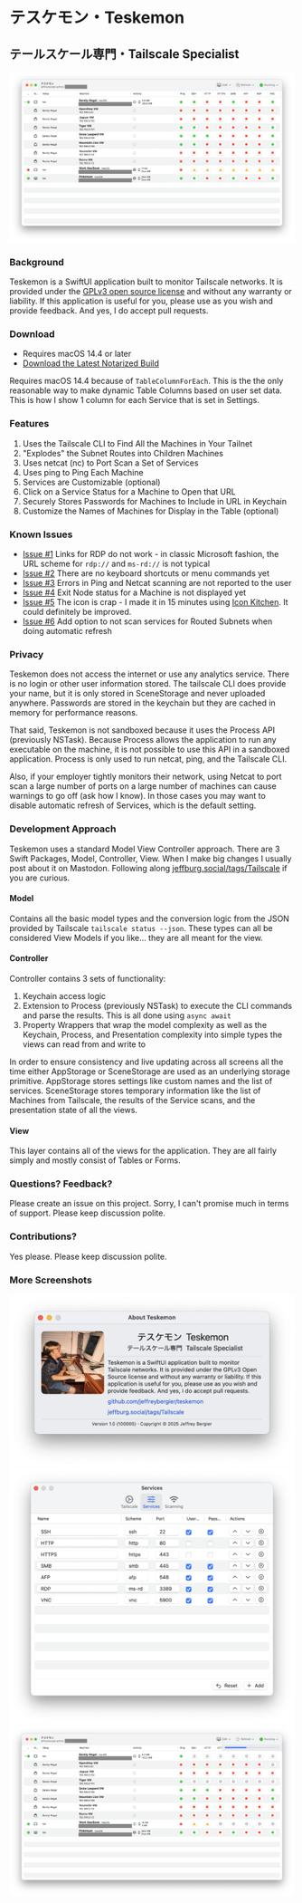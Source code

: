 # テスケモン・Teskemon
## テールスケール専門・Tailscale Specialist

![Teskemon Main Screen](Builds/100005/Screenshot01.png)

### Background
Teskemon is a SwiftUI application built to monitor Tailscale networks. 
It is provided under the [GPLv3 open source license](LICENSE) and without any warranty or liability. 
If this application is useful for you, please use as you wish and provide feedback. 
And yes, I do accept pull requests.

### Download

- Requires macOS 14.4 or later
- [Download the Latest Notarized Build](Builds/Current.zip)

Requires macOS 14.4 because of `TableColumnForEach`. This is the
the only reasonable way to make dynamic Table Columns based on user set data. 
This is how I show 1 column for each Service that is set in Settings.

### Features
1. Uses the Tailscale CLI to Find All the Machines in Your Tailnet
1. "Explodes" the Subnet Routes into Children Machines
1. Uses netcat (nc) to Port Scan a Set of Services
1. Uses ping to Ping Each Machine
1. Services are Customizable (optional)
1. Click on a Service Status for a Machine to Open that URL
1. Securely Stores Passwords for Machines to Include in URL in Keychain
1. Customize the Names of Machines for Display in the Table (optional)

### Known Issues
- [Issue #1](https://github.com/jeffreybergier/Teskemon/issues/1) Links for RDP do not work - in classic Microsoft fashion, the URL scheme for `rdp://` and `ms-rd://` is not typical
- [Issue #2](https://github.com/jeffreybergier/Teskemon/issues/2) There are no keyboard shortcuts or menu commands yet
- [Issue #3](https://github.com/jeffreybergier/Teskemon/issues/3) Errors in Ping and Netcat scanning are not reported to the user
- [Issue #4](https://github.com/jeffreybergier/Teskemon/issues/4) Exit Node status for a Machine is not displayed yet
- [Issue #5](https://github.com/jeffreybergier/Teskemon/issues/5) The icon is crap - I made it in 15 minutes using [Icon Kitchen](https://icon.kitchen). It could definitely be improved.
- [Issue #6](https://github.com/jeffreybergier/Teskemon/issues/6) Add option to not scan services for Routed Subnets when doing automatic refresh

### Privacy
Teskemon does not access the internet or use any analytics service. There is no 
login or other user information stored. The tailscale CLI does provide your 
name, but it is only stored in SceneStorage and never uploaded anywhere. 
Passwords are stored in the keychain but they are cached in memory 
for performance reasons.

That said, Teskemon is not sandboxed because it uses the Process API 
(previously NSTask). Because Process allows the application to run any executable 
on the machine, it is not possible to use this API in a sandboxed application. 
Process is only used to run netcat, ping, and the Tailscale CLI. 

Also, if your employer tightly monitors their network, using Netcat 
to port scan a large number of ports on a large number of machines can cause 
warnings to go off (ask how I know). In those cases you may want to disable 
automatic refresh of Services, which is the default setting.

### Development Approach
Teskemon uses a standard Model View Controller approach. 
There are 3 Swift Packages, Model, Controller, View. When I make big changes 
I usually post about it on Mastodon. 
Following along [jeffburg.social/tags/Tailscale](https://jeffburg.social/tags/Tailscale) 
if you are curious.

#### Model
Contains all the basic model types and the conversion logic from the JSON
provided by Tailscale `tailscale status --json`. These types can all be
considered View Models if you like... they are all meant for the view.

#### Controller
Controller contains 3 sets of functionality:
1. Keychain access logic
1. Extension to Process (previously NSTask) to execute the CLI commands
and parse the results. This is all done using `async await`
1. Property Wrappers that wrap the model complexity as well as the Keychain, 
Process, and Presentation complexity into simple types the views can read from
and write to

In order to ensure consistency and live updating across all screens all the time 
either AppStorage or SceneStorage are used as an underlying storage primitive. 
AppStorage stores settings like custom names and the list of services. 
SceneStorage stores temporary information like the list of Machines from Tailscale,
the results of the Service scans, and the presentation state of all the views.

#### View
This layer contains all of the views for the application. They are all fairly
simply and mostly consist of Tables or Forms.

### Questions? Feedback?
Please create an issue on this project. Sorry, I can't promise much in terms 
of support. Please keep discussion polite.

### Contributions?
Yes please. Please keep discussion polite.

### More Screenshots
![Teskemon About Screen](Builds/100005/Screenshot04.png)
![Teskemon Settings Screen - Services](Builds/100005/Screenshot03.png)
![Teskemon Main Screen - Scanning](Builds/100005/Screenshot02.png)

